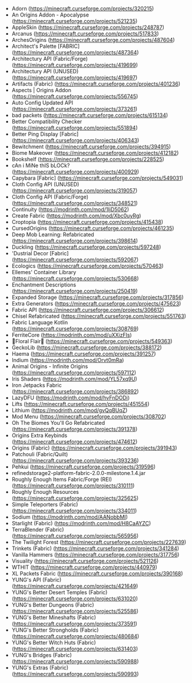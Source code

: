 - Adorn (<https://minecraft.curseforge.com/projects/320215>)
- An Origins Addon - Apocalypse (<https://minecraft.curseforge.com/projects/521235>)
- AppleSkin (<https://minecraft.curseforge.com/projects/248787>)
- Arcanus (<https://minecraft.curseforge.com/projects/517833>)
- ArchesOrigins (<https://minecraft.curseforge.com/projects/487604>)
- Architect's Palette [FABRIC] (<https://minecraft.curseforge.com/projects/487364>)
- Architectury API (Fabric/Forge) (<https://minecraft.curseforge.com/projects/419699>)
- Architectury API (UNUSED) (<https://minecraft.curseforge.com/projects/419697>)
- Artifacts (Fabric) (<https://minecraft.curseforge.com/projects/401236>)
- Aspects | Origins Addon (<https://minecraft.curseforge.com/projects/556745>)
- Auto Config Updated API (<https://minecraft.curseforge.com/projects/373261>)
- bad packets (<https://minecraft.curseforge.com/projects/615134>)
- Better Compatibility Checker (<https://minecraft.curseforge.com/projects/551894>)
- Better Ping Display [Fabric] (<https://minecraft.curseforge.com/projects/406343>)
- Bewitchment (<https://minecraft.curseforge.com/projects/394915>)
- Biome Makeover (<https://minecraft.curseforge.com/projects/412182>)
- Bookshelf (<https://minecraft.curseforge.com/projects/228525>)
- cAn i MiNe thIS bLOCk? (<https://minecraft.curseforge.com/projects/400929>)
- Capybara [Fabric] (<https://minecraft.curseforge.com/projects/549031>)
- Cloth Config API (UNUSED) (<https://minecraft.curseforge.com/projects/319057>)
- Cloth Config API (Fabric/Forge) (<https://minecraft.curseforge.com/projects/348521>)
- Continuity (<https://modrinth.com/mod/1IjD5062>)
- Create Fabric (<https://modrinth.com/mod/Xbc0uyRg>)
- Croptopia (<https://minecraft.curseforge.com/projects/415438>)
- CursedOrigins (<https://minecraft.curseforge.com/projects/461235>)
- Deep Mob Learning: Refabricated (<https://minecraft.curseforge.com/projects/398614>)
- Duckling (<https://minecraft.curseforge.com/projects/597248>)
- 'Dustrial Decor [Fabric] (<https://minecraft.curseforge.com/projects/592067>)
- Ecologics (<https://minecraft.curseforge.com/projects/570463>)
- Ellemes' Container Library (<https://minecraft.curseforge.com/projects/530668>)
- Enchantment Descriptions (<https://minecraft.curseforge.com/projects/250419>)
- Expanded Storage (<https://minecraft.curseforge.com/projects/317856>)
- Extra Generators (<https://minecraft.curseforge.com/projects/475623>)
- Fabric API (<https://minecraft.curseforge.com/projects/306612>)
- Chisel Refabricated (<https://minecraft.curseforge.com/projects/551763>)
- Fabric Language Kotlin (<https://minecraft.curseforge.com/projects/308769>)
- FerriteCore (<https://modrinth.com/mod/uXXizFIs>)
- 🌷Floral Flair🌷 (<https://minecraft.curseforge.com/projects/549363>)
- GeckoLib (<https://minecraft.curseforge.com/projects/388172>)
- Haema (<https://minecraft.curseforge.com/projects/391257>)
- Indium (<https://modrinth.com/mod/Orvt0mRa>)
- Animal Origins - Infinite Origins (<https://minecraft.curseforge.com/projects/597112>)
- Iris Shaders (<https://modrinth.com/mod/YL57xq9U>)
- Iron Jetpacks Fabric (<https://minecraft.curseforge.com/projects/386892>)
- LazyDFU (<https://modrinth.com/mod/hvFnDODi>)
- Lifts (<https://minecraft.curseforge.com/projects/451554>)
- Lithium (<https://modrinth.com/mod/gvQqBUqZ>)
- Mod Menu (<https://minecraft.curseforge.com/projects/308702>)
- Oh The Biomes You'll Go Refabricated (<https://minecraft.curseforge.com/projects/391378>)
- Origins Extra Keybinds (<https://minecraft.curseforge.com/projects/474612>)
- Origins (Fabric) (<https://minecraft.curseforge.com/projects/391943>)
- Patchouli (Fabric/Quilt) (<https://minecraft.curseforge.com/projects/393236>)
- Pehkui (<https://minecraft.curseforge.com/projects/319596>)
- refinedstorage2-platform-fabric-2.0.0-milestone.1.4.jar
- Roughly Enough Items Fabric/Forge (REI) (<https://minecraft.curseforge.com/projects/310111>)
- Roughly Enough Resources (<https://minecraft.curseforge.com/projects/325625>)
- Simple Teleporters (Fabric) (<https://minecraft.curseforge.com/projects/334011>)
- Sodium (<https://modrinth.com/mod/AANobbMI>)
- Starlight (Fabric) (<https://modrinth.com/mod/H8CaAYZC>)
- TerraBlender (Fabric) (<https://minecraft.curseforge.com/projects/565956>)
- The Twilight Forest (<https://minecraft.curseforge.com/projects/227639>)
- Trinkets (Fabric) (<https://minecraft.curseforge.com/projects/341284>)
- Vanilla Hammers (<https://minecraft.curseforge.com/projects/317756>)
- Visuality (<https://minecraft.curseforge.com/projects/521126>)
- WTHIT (<https://minecraft.curseforge.com/projects/440979>)
- XL Packets Fabric (<https://minecraft.curseforge.com/projects/390168>)
- YUNG's API (Fabric) (<https://minecraft.curseforge.com/projects/421649>)
- YUNG's Better Desert Temples (Fabric) (<https://minecraft.curseforge.com/projects/631020>)
- YUNG's Better Dungeons (Fabric) (<https://minecraft.curseforge.com/projects/525586>)
- YUNG's Better Mineshafts (Fabric) (<https://minecraft.curseforge.com/projects/373591>)
- YUNG's Better Strongholds (Fabric) (<https://minecraft.curseforge.com/projects/480684>)
- YUNG's Better Witch Huts (Fabric) (<https://minecraft.curseforge.com/projects/631403>)
- YUNG's Bridges (Fabric) (<https://minecraft.curseforge.com/projects/590988>)
- YUNG's Extras (Fabric) (<https://minecraft.curseforge.com/projects/590993>)
